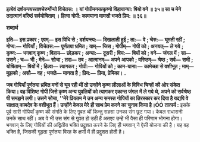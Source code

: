 **इत्येवं दर्शयन्त्यस्ताश्चेरुर्गोप्यो विचेतस: ।** **यां गोपीमनयत्कृष्णो विहायान्या: षियो वने ॥ ३५॥** **सा च मेने तदात्मानं वरिष्ठं सर्वयोषिताम् ।** **हित्वा गोपी: कामयाना मामसौ भजते प्रिय: ॥ ३६॥** 

**शब्दार्थ** 

**इति—** **इस प्रकार** **; एवम्—** **इस विधि से** **; दर्शयन्त्य:—** **दिखलाती हुई** **; ता:—** **वे** **; चेरु:—** **घूमती रहीं** **; गोप्य:—** **गोपियाँ** **;** **विचेतस:—** **पूर्णतया भ्रमित** **; याम्—** **जिस** **; गोपीम्—** **गोपी को** **; अनयत्—** **ले गये** **; कृष्ण:—** **भगवान् कृष्ण** **; विहाय—** **छोड़कर** **;** **अन्या:—** **दूसरी** **; षिय:—** **षियों को** **; वने—** **जंगल में** **; सा—** **उसने** **; च—** **भी** **; मेने—** **सोचा** **; तदा—** **तब** **; आत्मानम्—** **अपने** **आपको** **; वरिष्ठम्—** **श्रेष्ठ** **; सर्व—** **सभी** **; योषिताम्—** **षियों में** **; हित्वा—** **त्यागकर** **; गोपी:—** **गोपियों को** **; काम-याना:—** **कामेच्छा** **से वशीभूत** **; माम्—** **मुझको** **; असौ—** **वह** **; भजते—** **मानता है** **; प्रिय:—** **प्रिया, प्रेमिका।** **.** 

**जब गोपियाँ पूर्णतया भ्रमित मनों से घूम रही थीं तो उन्होंने कृष्ण लीलाओं के विविध चिन्हों** **की ओर संकेत किया। वह विशिष्ट गोपी जिसे कृष्ण अन्य युवतियों को त्यागकर एकान्त जंगल** **में ले गये थे, अपने को सर्वश्रेष्ठ षी समझने लगी। उसने सोचा, ''मेरे प्रियतम ने उन अन्य समस्त** **गोपियों का तिरस्कार कर दिया है यद्यपि वे साक्षात् कामदेव के वशीभूत हैं। उन्होंने केवल मेरे** **ही साथ प्रेम करने का चुनाव किया है।ÓÓ** **तात्पर्य :** इसके पूर्व सारी गोपियाँ कृष्ण की संगति के लिए गॢवत थीं किन्तु सहसा उनका संग छूट गया। केवल राधारानी उनके साथ रहीं। अब वे भी उस संग से गॢवत हो उठी हैं अतएव उन्हें भी वैसा ही परिणाम भोगना होगा। भगवान् के लिए गोपियों की अद्वितीय भक्ति प्रदॢशत करने के लिए ही भगवान् ने ऐसी योजना की है। यह वह भक्ति है, जिसकी गूढ़ता पूर्णतया विरह के क्षणों में ही प्रदॢशत होती है।  